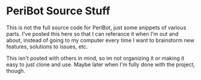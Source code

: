 # PeriBot Source Stuff
This is not the full source code for PeriBot, just some snippets of various parts. 
I've posted this here so that I can referance it when I'm out and about, instead of going to my computer every time I want to brainstorm new features, solutions to issues, etc.

This isn't posted with others in mind, so im not organizing it or making it easy to just clone and use. Maybe later when I'm fully done with the project, though. 
